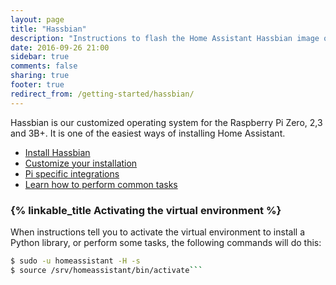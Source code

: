 ```yaml
---
layout: page
title: "Hassbian"
description: "Instructions to flash the Home Assistant Hassbian image on a Raspberry Pi."
date: 2016-09-26 21:00
sidebar: true
comments: false
sharing: true
footer: true
redirect_from: /getting-started/hassbian/
---
```


Hassbian is our customized operating system for the Raspberry Pi Zero, 2,3 and 3B+. It is one of the easiest ways of installing Home Assistant.

 - [Install Hassbian](/docs/hassbian/installation/)
 - [Customize your installation](/docs/hassbian/customization/)
 - [Pi specific integrations](/docs/hassbian/common-tasks/)
 - [Learn how to perform common tasks](/docs/hassbian/integrations/)

### {% linkable_title Activating the virtual environment %}

When instructions tell you to activate the virtual environment to install a Python library, or perform some tasks, the following commands will do this:

```bash
$ sudo -u homeassistant -H -s
$ source /srv/homeassistant/bin/activate```
